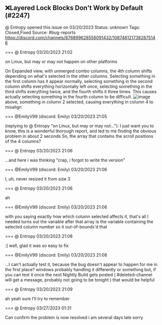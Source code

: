 ## ❌Layered Lock Blocks Don't Work by Default (#2247)
@ Entropy opened this issue on 03/20/2023
Status: unknown
Tags: Closed,Fixed
Source: #bug-reports https://discord.com/channels/876899628556091432/1087481217382875146


=== @ Entropy 03/20/2023 21:02

on Linux, but may or may not happen on other platforms

On Expanded view, with unmerged combo columns, the 4th column shifts depending on what's selected in the other columns. Selecting something in the first column has it appear normally, selecting something in the second column shifts everything horizontally left once, selecting something in the third shifts everything twice, and the fourth shifts it three times. This causes actually selecting something in the fourth column to be difficult.
![image](https://cdn.discordapp.com/attachments/1087481217382875146/1087481305446494299/image.png?ex=65e636e3&is=65d3c1e3&hm=79dfcc1513a838cfbea9f533fa093447220a93d157f60c7c3d4ad9c3d0d79ba8&)
above, something in column 2 selected, causing everything in column 4 to misalign

=== @EmilyV99 (discord: Emily) 03/20/2023 21:05

(replying to @ Entropy "on Linux, but may or may not…"): I just want you to know, this is a wonderful thorough report, and led to me finding the obvious problem in about 2 seconds
So, the array that contains the scroll positions of the 4 columns?

=== @ Entropy 03/20/2023 21:06

...and here i was thinking "crap, i forgot to write the version"

=== @EmilyV99 (discord: Emily) 03/20/2023 21:06

I, uh, never resized it from size 3

=== @ Entropy 03/20/2023 21:06

ah

=== @EmilyV99 (discord: Emily) 03/20/2023 21:06

with you saying exactly how which column selected affects it, that's all I needed
turns out the variable after that array is the variable containing the selected column number
so it out-of-bounds'd that

=== @ Entropy 03/20/2023 21:08

:] well, glad it was so easy to fix

=== @EmilyV99 (discord: Emily) 03/20/2023 21:08

...I can't actually test it, because the bug doesn't appear to happen for me in the first place? windows probably handling it differently or something
but, if you can test it once the next Nightly Build gets posted ( #deleted-channel will get a message, probably not going to be tonight )
that would be helpful

=== @ Entropy 03/20/2023 21:09

ah
yeah sure I’ll try to remember

=== @ Entropy 03/27/2023 01:31

Can confirm the problem is now resolved
i am several days late sorry
